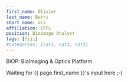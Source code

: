 ```yaml
---
first_name: Olivier
last_name: Burri
short_name: oli
affiliation: EPFL
position: Bioimage Analyst
tags: [fiji]
#categories: [cat1, cat2, cat3]
---
```

BIOP: BioImaging & Optics Platform

Waiting for {{ page.first_name }}'s input here ;-)
